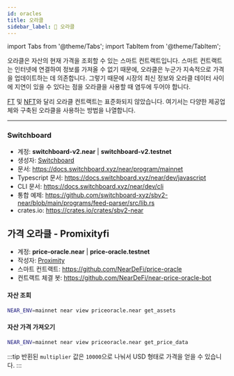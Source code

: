 ```yaml
---
id: oracles
title: 오라클
sidebar_label: 🔮 오라클
---
```

import Tabs from '@theme/Tabs';
import TabItem from '@theme/TabItem';

오라클은 자산의 현재 가격을 조회할 수 있는 스마트 컨트랙트입니다. 스마트 컨트랙트는 인터넷에 연결하여 정보를 가져올 수 없기 때문에, 오라클은 누군가 지속적으로 가격을 업데이트하는 데 의존합니다. 그렇기 때문에 시장의 최신 정보와 오라클 데이터 사이에 지연이 있을 수 있다는 점을 오라클을 사용할 때 염두에 두어야 합니다.

[FT](ft.md) 및 [NFT](nft.md)와 달리 오라클 컨트랙트는 표준화되지 않았습니다. 여기서는 다양한 제공업체와 구축된 오라클을 사용하는 방법을 나열합니다.

---

### Switchboard

- 계정: **switchboard-v2.near** | **switchboard-v2.testnet**
- 생성자: [Switchboard](https://twitter.com/switchboardxyz)
- 문서: https://docs.switchboard.xyz/near/program/mainnet
- Typescript 문서: https://docs.switchboard.xyz/near/dev/javascript
- CLI 문서: https://docs.switchboard.xyz/near/dev/cli
- 통합 예제: https://github.com/switchboard-xyz/sbv2-near/blob/main/programs/feed-parser/src/lib.rs
- crates.io: https://crates.io/crates/sbv2-near

## 가격 오라클 - Promixityfi

- 계정: **price-oracle.near** | **price-oracle.testnet**
- 작성자: [Proximity](https://twitter.com/proximityfi)
- 스마트 컨트랙트: https://github.com/NearDeFi/price-oracle
- 컨트랙트 체결 봇: https://github.com/NearDeFi/near-price-oracle-bot

#### 자산 조회

<Tabs>
  <TabItem value="cli" label="CLI">

  ```bash
  NEAR_ENV=mainnet near view priceoracle.near get_assets
  ```
    
  </TabItem>

<!--  
  <TabItem value="xcc-rs" label="Contract Call">
  ```rs
  pub type AssetId = String;
  #[derive(BorshSerialize, BorshDeserialize, Serialize, Deserialize)]
  #[serde(crate = "near_sdk::serde")]
  pub struct Asset {
      pub reports: Vec<Report>,
      pub emas: Vec<AssetEma>,
  }
  #[ext_contract(price_oracle)]
  trait Oracle {
    fn get_assets(&mut self) -> Vec<(AssetId, Asset)>;
  }
  // Use this call in your method
  let promise = price_oracle::ext("price-oracle.near".parse().unwrap())
    .with_static_gas(Gas(5*TGAS))
    .get_assets();
  ```
  </TabItem> 
-->
</Tabs>

#### 자산 가격 가져오기

<Tabs>
  <TabItem value="cli" label="CLI">

  ```bash
  NEAR_ENV=mainnet near view priceoracle.near get_price_data
  ```

  </TabItem>
</Tabs>

:::tip
  반횐된 `multiplier` 값은 `10000`으로 나눠서 USD 형태로 가격을 얻을 수 있습니다.
:::

